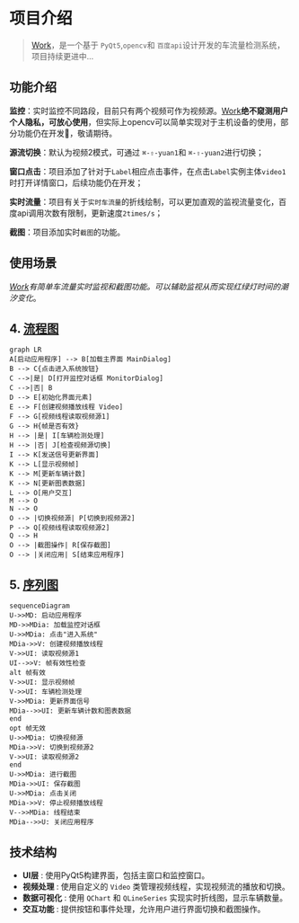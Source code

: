 # 项目介绍

> [Work](https://github.com/aicaipig/work)，是一个基于 `PyQt5`,`opencv`和 `百度api`设计开发的车流量检测系统，项目持续更进中...

## 功能介绍

**监控**：实时监控不同路段，目前只有两个视频可作为视频源。[Work](https://github.com/aicaipig/work)**绝不窥测用户个人隐私，可放心使用**，但实际上opencv可以简单实现对于主机设备的使用，部分功能仍在开发🚧，敬请期待。

**源流切换**：默认为视频2模式，可通过 ``⌘-⇧-yuan1``和 ``⌘-⇧-yuan2``进行切换；

**窗口点击**：项目添加了针对于`Label`相应点击事件，在点击`Label`实例主体`video1`时打开详情窗口，后续功能仍在开发；

**实时流量**：项目有关于`实时车流量`的折线绘制，可以更加直观的监视流量变化，百度api调用次数有限制，更新速度`2times/s`；

**截图**：项目添加实时`截图`的功能。

## 使用场景

*[Work](https://github.com/aicaipig/work)有简单车流量实时监视和截图功能。可以辅助监视从而实现红绿灯时间的潮汐变化*。

## 4. [流程图](https://github.com/knsv/mermaid#flowchart)

```mermaid
graph LR
A[启动应用程序] --> B[加载主界面 MainDialog]
B --> C{点击进入系统按钮}
C -->|是| D[打开监控对话框 MonitorDialog]
C -->|否| B
D --> E[初始化界面元素]
E --> F[创建视频播放线程 Video]
F --> G[视频线程读取视频源1]
G --> H{帧是否有效}
H --> |是| I[车辆检测处理]
H --> |否| J[检查视频源切换]
I --> K[发送信号更新界面]
K --> L[显示视频帧]
K --> M[更新车辆计数]
K --> N[更新图表数据]
L --> O[用户交互]
M --> O
N --> O
O --> |切换视频源| P[切换到视频源2]
P --> Q[视频线程读取视频源2]
Q --> H
O --> |截图操作| R[保存截图]
O --> |关闭应用| S[结束应用程序]
```

## 5. [序列图](https://github.com/knsv/mermaid#sequence-diagram)

```mermaid
sequenceDiagram
U->>MD: 启动应用程序
MD->>MDia: 加载监控对话框
U->>MDia: 点击"进入系统"
MDia->>V: 创建视频播放线程
V->>UI: 读取视频源1
UI-->>V: 帧有效性检查
alt 帧有效
V->>UI: 显示视频帧
V->>UI: 车辆检测处理
V->>MDia: 更新界面信号
MDia-->>UI: 更新车辆计数和图表数据
end
opt 帧无效
U->>MDia: 切换视频源
MDia->>V: 切换到视频源2
V->>UI: 读取视频源2
end
U->>MDia: 进行截图
MDia->>UI: 保存截图
U->>MDia: 点击关闭
MDia->>V: 停止视频播放线程
V-->>MDia: 线程结束
MDia-->>U: 关闭应用程序
```

## 技术结构

* **UI层** : 使用PyQt5构建界面，包括主窗口和监控窗口。
* **视频处理** : 使用自定义的 `Video` 类管理视频线程，实现视频流的播放和切换。
* **数据可视化** : 使用 `QChart` 和 `QLineSeries` 实现实时折线图，显示车辆数量。
* **交互功能** : 提供按钮和事件处理，允许用户进行界面切换和截图操作。

